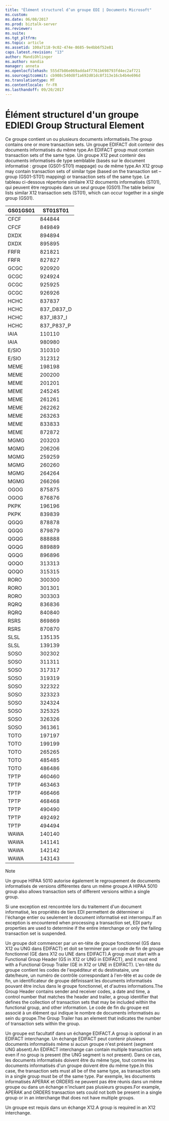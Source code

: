 ```yaml
---
title: "Élément structurel d’un groupe EDI | Documents Microsoft"
ms.custom: 
ms.date: 06/08/2017
ms.prod: biztalk-server
ms.reviewer: 
ms.suite: 
ms.tgt_pltfrm: 
ms.topic: article
ms.assetid: 100a7118-9c02-474e-8685-9e4bb6f52e81
caps.latest.revision: "13"
author: MandiOhlinger
ms.author: mandia
manager: anneta
ms.openlocfilehash: 555d7b86e069adda4f7761b698793fd4ec2af721
ms.sourcegitcommit: cb908c540d8f1a692d01dc8f313e16cb4b4e696d
ms.translationtype: MT
ms.contentlocale: fr-FR
ms.lasthandoff: 09/20/2017
---
```

# <a name="edi-group-structural-element"></a><span data-ttu-id="b7662-102">Élément structurel d'un groupe EDI</span><span class="sxs-lookup"><span data-stu-id="b7662-102">EDI Group Structural Element</span></span>
<span data-ttu-id="b7662-103">Ce groupe contient un ou plusieurs documents informatisés.</span><span class="sxs-lookup"><span data-stu-id="b7662-103">The group contains one or more transaction sets.</span></span> <span data-ttu-id="b7662-104">Un groupe EDIFACT doit contenir des documents informatisés du même type.</span><span class="sxs-lookup"><span data-stu-id="b7662-104">An EDIFACT group must contain transaction sets of the same type.</span></span> <span data-ttu-id="b7662-105">Un groupe X12 peut contenir des documents informatisés de type semblable (basés sur le document informatisé : groupe (GS01-ST01) mappage) ou de même type.</span><span class="sxs-lookup"><span data-stu-id="b7662-105">An X12 group may contain transaction sets of similar type (based on the transaction set – group (GS01-ST01) mapping) or transaction sets of the same type.</span></span> <span data-ttu-id="b7662-106">Le tableau ci-dessous répertorie similaire X12 documents informatisés (ST01), qui peuvent être regroupés dans un seul groupe (GS01).</span><span class="sxs-lookup"><span data-stu-id="b7662-106">The table below lists similar X12 transaction sets (ST01), which can occur together in a single group (GS01).</span></span>  
  
|<span data-ttu-id="b7662-107">GS01</span><span class="sxs-lookup"><span data-stu-id="b7662-107">GS01</span></span>|<span data-ttu-id="b7662-108">ST01</span><span class="sxs-lookup"><span data-stu-id="b7662-108">ST01</span></span>|  
|----------|----------|  
|<span data-ttu-id="b7662-109">CF</span><span class="sxs-lookup"><span data-stu-id="b7662-109">CF</span></span>|<span data-ttu-id="b7662-110">844</span><span class="sxs-lookup"><span data-stu-id="b7662-110">844</span></span>|  
|<span data-ttu-id="b7662-111">CF</span><span class="sxs-lookup"><span data-stu-id="b7662-111">CF</span></span>|<span data-ttu-id="b7662-112">849</span><span class="sxs-lookup"><span data-stu-id="b7662-112">849</span></span>|  
|<span data-ttu-id="b7662-113">DX</span><span class="sxs-lookup"><span data-stu-id="b7662-113">DX</span></span>|<span data-ttu-id="b7662-114">894</span><span class="sxs-lookup"><span data-stu-id="b7662-114">894</span></span>|  
|<span data-ttu-id="b7662-115">DX</span><span class="sxs-lookup"><span data-stu-id="b7662-115">DX</span></span>|<span data-ttu-id="b7662-116">895</span><span class="sxs-lookup"><span data-stu-id="b7662-116">895</span></span>|  
|<span data-ttu-id="b7662-117">FR</span><span class="sxs-lookup"><span data-stu-id="b7662-117">FR</span></span>|<span data-ttu-id="b7662-118">821</span><span class="sxs-lookup"><span data-stu-id="b7662-118">821</span></span>|  
|<span data-ttu-id="b7662-119">FR</span><span class="sxs-lookup"><span data-stu-id="b7662-119">FR</span></span>|<span data-ttu-id="b7662-120">827</span><span class="sxs-lookup"><span data-stu-id="b7662-120">827</span></span>|  
|<span data-ttu-id="b7662-121">GC</span><span class="sxs-lookup"><span data-stu-id="b7662-121">GC</span></span>|<span data-ttu-id="b7662-122">920</span><span class="sxs-lookup"><span data-stu-id="b7662-122">920</span></span>|  
|<span data-ttu-id="b7662-123">GC</span><span class="sxs-lookup"><span data-stu-id="b7662-123">GC</span></span>|<span data-ttu-id="b7662-124">924</span><span class="sxs-lookup"><span data-stu-id="b7662-124">924</span></span>|  
|<span data-ttu-id="b7662-125">GC</span><span class="sxs-lookup"><span data-stu-id="b7662-125">GC</span></span>|<span data-ttu-id="b7662-126">925</span><span class="sxs-lookup"><span data-stu-id="b7662-126">925</span></span>|  
|<span data-ttu-id="b7662-127">GC</span><span class="sxs-lookup"><span data-stu-id="b7662-127">GC</span></span>|<span data-ttu-id="b7662-128">926</span><span class="sxs-lookup"><span data-stu-id="b7662-128">926</span></span>|  
|<span data-ttu-id="b7662-129">HC</span><span class="sxs-lookup"><span data-stu-id="b7662-129">HC</span></span>|<span data-ttu-id="b7662-130">837</span><span class="sxs-lookup"><span data-stu-id="b7662-130">837</span></span>|  
|<span data-ttu-id="b7662-131">HC</span><span class="sxs-lookup"><span data-stu-id="b7662-131">HC</span></span>|<span data-ttu-id="b7662-132">837_D</span><span class="sxs-lookup"><span data-stu-id="b7662-132">837_D</span></span>|  
|<span data-ttu-id="b7662-133">HC</span><span class="sxs-lookup"><span data-stu-id="b7662-133">HC</span></span>|<span data-ttu-id="b7662-134">837_I</span><span class="sxs-lookup"><span data-stu-id="b7662-134">837_I</span></span>|  
|<span data-ttu-id="b7662-135">HC</span><span class="sxs-lookup"><span data-stu-id="b7662-135">HC</span></span>|<span data-ttu-id="b7662-136">837_P</span><span class="sxs-lookup"><span data-stu-id="b7662-136">837_P</span></span>|  
|<span data-ttu-id="b7662-137">IA</span><span class="sxs-lookup"><span data-stu-id="b7662-137">IA</span></span>|<span data-ttu-id="b7662-138">110</span><span class="sxs-lookup"><span data-stu-id="b7662-138">110</span></span>|  
|<span data-ttu-id="b7662-139">IA</span><span class="sxs-lookup"><span data-stu-id="b7662-139">IA</span></span>|<span data-ttu-id="b7662-140">980</span><span class="sxs-lookup"><span data-stu-id="b7662-140">980</span></span>|  
|<span data-ttu-id="b7662-141">E/S</span><span class="sxs-lookup"><span data-stu-id="b7662-141">IO</span></span>|<span data-ttu-id="b7662-142">310</span><span class="sxs-lookup"><span data-stu-id="b7662-142">310</span></span>|  
|<span data-ttu-id="b7662-143">E/S</span><span class="sxs-lookup"><span data-stu-id="b7662-143">IO</span></span>|<span data-ttu-id="b7662-144">312</span><span class="sxs-lookup"><span data-stu-id="b7662-144">312</span></span>|  
|<span data-ttu-id="b7662-145">ME</span><span class="sxs-lookup"><span data-stu-id="b7662-145">ME</span></span>|<span data-ttu-id="b7662-146">198</span><span class="sxs-lookup"><span data-stu-id="b7662-146">198</span></span>|  
|<span data-ttu-id="b7662-147">ME</span><span class="sxs-lookup"><span data-stu-id="b7662-147">ME</span></span>|<span data-ttu-id="b7662-148">200</span><span class="sxs-lookup"><span data-stu-id="b7662-148">200</span></span>|  
|<span data-ttu-id="b7662-149">ME</span><span class="sxs-lookup"><span data-stu-id="b7662-149">ME</span></span>|<span data-ttu-id="b7662-150">201</span><span class="sxs-lookup"><span data-stu-id="b7662-150">201</span></span>|  
|<span data-ttu-id="b7662-151">ME</span><span class="sxs-lookup"><span data-stu-id="b7662-151">ME</span></span>|<span data-ttu-id="b7662-152">245</span><span class="sxs-lookup"><span data-stu-id="b7662-152">245</span></span>|  
|<span data-ttu-id="b7662-153">ME</span><span class="sxs-lookup"><span data-stu-id="b7662-153">ME</span></span>|<span data-ttu-id="b7662-154">261</span><span class="sxs-lookup"><span data-stu-id="b7662-154">261</span></span>|  
|<span data-ttu-id="b7662-155">ME</span><span class="sxs-lookup"><span data-stu-id="b7662-155">ME</span></span>|<span data-ttu-id="b7662-156">262</span><span class="sxs-lookup"><span data-stu-id="b7662-156">262</span></span>|  
|<span data-ttu-id="b7662-157">ME</span><span class="sxs-lookup"><span data-stu-id="b7662-157">ME</span></span>|<span data-ttu-id="b7662-158">263</span><span class="sxs-lookup"><span data-stu-id="b7662-158">263</span></span>|  
|<span data-ttu-id="b7662-159">ME</span><span class="sxs-lookup"><span data-stu-id="b7662-159">ME</span></span>|<span data-ttu-id="b7662-160">833</span><span class="sxs-lookup"><span data-stu-id="b7662-160">833</span></span>|  
|<span data-ttu-id="b7662-161">ME</span><span class="sxs-lookup"><span data-stu-id="b7662-161">ME</span></span>|<span data-ttu-id="b7662-162">872</span><span class="sxs-lookup"><span data-stu-id="b7662-162">872</span></span>|  
|<span data-ttu-id="b7662-163">MG</span><span class="sxs-lookup"><span data-stu-id="b7662-163">MG</span></span>|<span data-ttu-id="b7662-164">203</span><span class="sxs-lookup"><span data-stu-id="b7662-164">203</span></span>|  
|<span data-ttu-id="b7662-165">MG</span><span class="sxs-lookup"><span data-stu-id="b7662-165">MG</span></span>|<span data-ttu-id="b7662-166">206</span><span class="sxs-lookup"><span data-stu-id="b7662-166">206</span></span>|  
|<span data-ttu-id="b7662-167">MG</span><span class="sxs-lookup"><span data-stu-id="b7662-167">MG</span></span>|<span data-ttu-id="b7662-168">259</span><span class="sxs-lookup"><span data-stu-id="b7662-168">259</span></span>|  
|<span data-ttu-id="b7662-169">MG</span><span class="sxs-lookup"><span data-stu-id="b7662-169">MG</span></span>|<span data-ttu-id="b7662-170">260</span><span class="sxs-lookup"><span data-stu-id="b7662-170">260</span></span>|  
|<span data-ttu-id="b7662-171">MG</span><span class="sxs-lookup"><span data-stu-id="b7662-171">MG</span></span>|<span data-ttu-id="b7662-172">264</span><span class="sxs-lookup"><span data-stu-id="b7662-172">264</span></span>|  
|<span data-ttu-id="b7662-173">MG</span><span class="sxs-lookup"><span data-stu-id="b7662-173">MG</span></span>|<span data-ttu-id="b7662-174">266</span><span class="sxs-lookup"><span data-stu-id="b7662-174">266</span></span>|  
|<span data-ttu-id="b7662-175">OG</span><span class="sxs-lookup"><span data-stu-id="b7662-175">OG</span></span>|<span data-ttu-id="b7662-176">875</span><span class="sxs-lookup"><span data-stu-id="b7662-176">875</span></span>|  
|<span data-ttu-id="b7662-177">OG</span><span class="sxs-lookup"><span data-stu-id="b7662-177">OG</span></span>|<span data-ttu-id="b7662-178">876</span><span class="sxs-lookup"><span data-stu-id="b7662-178">876</span></span>|  
|<span data-ttu-id="b7662-179">PK</span><span class="sxs-lookup"><span data-stu-id="b7662-179">PK</span></span>|<span data-ttu-id="b7662-180">196</span><span class="sxs-lookup"><span data-stu-id="b7662-180">196</span></span>|  
|<span data-ttu-id="b7662-181">PK</span><span class="sxs-lookup"><span data-stu-id="b7662-181">PK</span></span>|<span data-ttu-id="b7662-182">839</span><span class="sxs-lookup"><span data-stu-id="b7662-182">839</span></span>|  
|<span data-ttu-id="b7662-183">QG</span><span class="sxs-lookup"><span data-stu-id="b7662-183">QG</span></span>|<span data-ttu-id="b7662-184">878</span><span class="sxs-lookup"><span data-stu-id="b7662-184">878</span></span>|  
|<span data-ttu-id="b7662-185">QG</span><span class="sxs-lookup"><span data-stu-id="b7662-185">QG</span></span>|<span data-ttu-id="b7662-186">879</span><span class="sxs-lookup"><span data-stu-id="b7662-186">879</span></span>|  
|<span data-ttu-id="b7662-187">QG</span><span class="sxs-lookup"><span data-stu-id="b7662-187">QG</span></span>|<span data-ttu-id="b7662-188">888</span><span class="sxs-lookup"><span data-stu-id="b7662-188">888</span></span>|  
|<span data-ttu-id="b7662-189">QG</span><span class="sxs-lookup"><span data-stu-id="b7662-189">QG</span></span>|<span data-ttu-id="b7662-190">889</span><span class="sxs-lookup"><span data-stu-id="b7662-190">889</span></span>|  
|<span data-ttu-id="b7662-191">QG</span><span class="sxs-lookup"><span data-stu-id="b7662-191">QG</span></span>|<span data-ttu-id="b7662-192">896</span><span class="sxs-lookup"><span data-stu-id="b7662-192">896</span></span>|  
|<span data-ttu-id="b7662-193">QO</span><span class="sxs-lookup"><span data-stu-id="b7662-193">QO</span></span>|<span data-ttu-id="b7662-194">313</span><span class="sxs-lookup"><span data-stu-id="b7662-194">313</span></span>|  
|<span data-ttu-id="b7662-195">QO</span><span class="sxs-lookup"><span data-stu-id="b7662-195">QO</span></span>|<span data-ttu-id="b7662-196">315</span><span class="sxs-lookup"><span data-stu-id="b7662-196">315</span></span>|  
|<span data-ttu-id="b7662-197">RO</span><span class="sxs-lookup"><span data-stu-id="b7662-197">RO</span></span>|<span data-ttu-id="b7662-198">300</span><span class="sxs-lookup"><span data-stu-id="b7662-198">300</span></span>|  
|<span data-ttu-id="b7662-199">RO</span><span class="sxs-lookup"><span data-stu-id="b7662-199">RO</span></span>|<span data-ttu-id="b7662-200">301</span><span class="sxs-lookup"><span data-stu-id="b7662-200">301</span></span>|  
|<span data-ttu-id="b7662-201">RO</span><span class="sxs-lookup"><span data-stu-id="b7662-201">RO</span></span>|<span data-ttu-id="b7662-202">303</span><span class="sxs-lookup"><span data-stu-id="b7662-202">303</span></span>|  
|<span data-ttu-id="b7662-203">RQ</span><span class="sxs-lookup"><span data-stu-id="b7662-203">RQ</span></span>|<span data-ttu-id="b7662-204">836</span><span class="sxs-lookup"><span data-stu-id="b7662-204">836</span></span>|  
|<span data-ttu-id="b7662-205">RQ</span><span class="sxs-lookup"><span data-stu-id="b7662-205">RQ</span></span>|<span data-ttu-id="b7662-206">840</span><span class="sxs-lookup"><span data-stu-id="b7662-206">840</span></span>|  
|<span data-ttu-id="b7662-207">RS</span><span class="sxs-lookup"><span data-stu-id="b7662-207">RS</span></span>|<span data-ttu-id="b7662-208">869</span><span class="sxs-lookup"><span data-stu-id="b7662-208">869</span></span>|  
|<span data-ttu-id="b7662-209">RS</span><span class="sxs-lookup"><span data-stu-id="b7662-209">RS</span></span>|<span data-ttu-id="b7662-210">870</span><span class="sxs-lookup"><span data-stu-id="b7662-210">870</span></span>|  
|<span data-ttu-id="b7662-211">SL</span><span class="sxs-lookup"><span data-stu-id="b7662-211">SL</span></span>|<span data-ttu-id="b7662-212">135</span><span class="sxs-lookup"><span data-stu-id="b7662-212">135</span></span>|  
|<span data-ttu-id="b7662-213">SL</span><span class="sxs-lookup"><span data-stu-id="b7662-213">SL</span></span>|<span data-ttu-id="b7662-214">139</span><span class="sxs-lookup"><span data-stu-id="b7662-214">139</span></span>|  
|<span data-ttu-id="b7662-215">SO</span><span class="sxs-lookup"><span data-stu-id="b7662-215">SO</span></span>|<span data-ttu-id="b7662-216">302</span><span class="sxs-lookup"><span data-stu-id="b7662-216">302</span></span>|  
|<span data-ttu-id="b7662-217">SO</span><span class="sxs-lookup"><span data-stu-id="b7662-217">SO</span></span>|<span data-ttu-id="b7662-218">311</span><span class="sxs-lookup"><span data-stu-id="b7662-218">311</span></span>|  
|<span data-ttu-id="b7662-219">SO</span><span class="sxs-lookup"><span data-stu-id="b7662-219">SO</span></span>|<span data-ttu-id="b7662-220">317</span><span class="sxs-lookup"><span data-stu-id="b7662-220">317</span></span>|  
|<span data-ttu-id="b7662-221">SO</span><span class="sxs-lookup"><span data-stu-id="b7662-221">SO</span></span>|<span data-ttu-id="b7662-222">319</span><span class="sxs-lookup"><span data-stu-id="b7662-222">319</span></span>|  
|<span data-ttu-id="b7662-223">SO</span><span class="sxs-lookup"><span data-stu-id="b7662-223">SO</span></span>|<span data-ttu-id="b7662-224">322</span><span class="sxs-lookup"><span data-stu-id="b7662-224">322</span></span>|  
|<span data-ttu-id="b7662-225">SO</span><span class="sxs-lookup"><span data-stu-id="b7662-225">SO</span></span>|<span data-ttu-id="b7662-226">323</span><span class="sxs-lookup"><span data-stu-id="b7662-226">323</span></span>|  
|<span data-ttu-id="b7662-227">SO</span><span class="sxs-lookup"><span data-stu-id="b7662-227">SO</span></span>|<span data-ttu-id="b7662-228">324</span><span class="sxs-lookup"><span data-stu-id="b7662-228">324</span></span>|  
|<span data-ttu-id="b7662-229">SO</span><span class="sxs-lookup"><span data-stu-id="b7662-229">SO</span></span>|<span data-ttu-id="b7662-230">325</span><span class="sxs-lookup"><span data-stu-id="b7662-230">325</span></span>|  
|<span data-ttu-id="b7662-231">SO</span><span class="sxs-lookup"><span data-stu-id="b7662-231">SO</span></span>|<span data-ttu-id="b7662-232">326</span><span class="sxs-lookup"><span data-stu-id="b7662-232">326</span></span>|  
|<span data-ttu-id="b7662-233">SO</span><span class="sxs-lookup"><span data-stu-id="b7662-233">SO</span></span>|<span data-ttu-id="b7662-234">361</span><span class="sxs-lookup"><span data-stu-id="b7662-234">361</span></span>|  
|<span data-ttu-id="b7662-235">TO</span><span class="sxs-lookup"><span data-stu-id="b7662-235">TO</span></span>|<span data-ttu-id="b7662-236">197</span><span class="sxs-lookup"><span data-stu-id="b7662-236">197</span></span>|  
|<span data-ttu-id="b7662-237">TO</span><span class="sxs-lookup"><span data-stu-id="b7662-237">TO</span></span>|<span data-ttu-id="b7662-238">199</span><span class="sxs-lookup"><span data-stu-id="b7662-238">199</span></span>|  
|<span data-ttu-id="b7662-239">TO</span><span class="sxs-lookup"><span data-stu-id="b7662-239">TO</span></span>|<span data-ttu-id="b7662-240">265</span><span class="sxs-lookup"><span data-stu-id="b7662-240">265</span></span>|  
|<span data-ttu-id="b7662-241">TO</span><span class="sxs-lookup"><span data-stu-id="b7662-241">TO</span></span>|<span data-ttu-id="b7662-242">485</span><span class="sxs-lookup"><span data-stu-id="b7662-242">485</span></span>|  
|<span data-ttu-id="b7662-243">TO</span><span class="sxs-lookup"><span data-stu-id="b7662-243">TO</span></span>|<span data-ttu-id="b7662-244">486</span><span class="sxs-lookup"><span data-stu-id="b7662-244">486</span></span>|  
|<span data-ttu-id="b7662-245">TP</span><span class="sxs-lookup"><span data-stu-id="b7662-245">TP</span></span>|<span data-ttu-id="b7662-246">460</span><span class="sxs-lookup"><span data-stu-id="b7662-246">460</span></span>|  
|<span data-ttu-id="b7662-247">TP</span><span class="sxs-lookup"><span data-stu-id="b7662-247">TP</span></span>|<span data-ttu-id="b7662-248">463</span><span class="sxs-lookup"><span data-stu-id="b7662-248">463</span></span>|  
|<span data-ttu-id="b7662-249">TP</span><span class="sxs-lookup"><span data-stu-id="b7662-249">TP</span></span>|<span data-ttu-id="b7662-250">466</span><span class="sxs-lookup"><span data-stu-id="b7662-250">466</span></span>|  
|<span data-ttu-id="b7662-251">TP</span><span class="sxs-lookup"><span data-stu-id="b7662-251">TP</span></span>|<span data-ttu-id="b7662-252">468</span><span class="sxs-lookup"><span data-stu-id="b7662-252">468</span></span>|  
|<span data-ttu-id="b7662-253">TP</span><span class="sxs-lookup"><span data-stu-id="b7662-253">TP</span></span>|<span data-ttu-id="b7662-254">490</span><span class="sxs-lookup"><span data-stu-id="b7662-254">490</span></span>|  
|<span data-ttu-id="b7662-255">TP</span><span class="sxs-lookup"><span data-stu-id="b7662-255">TP</span></span>|<span data-ttu-id="b7662-256">492</span><span class="sxs-lookup"><span data-stu-id="b7662-256">492</span></span>|  
|<span data-ttu-id="b7662-257">TP</span><span class="sxs-lookup"><span data-stu-id="b7662-257">TP</span></span>|<span data-ttu-id="b7662-258">494</span><span class="sxs-lookup"><span data-stu-id="b7662-258">494</span></span>|  
|<span data-ttu-id="b7662-259">WA</span><span class="sxs-lookup"><span data-stu-id="b7662-259">WA</span></span>|<span data-ttu-id="b7662-260">140</span><span class="sxs-lookup"><span data-stu-id="b7662-260">140</span></span>|  
|<span data-ttu-id="b7662-261">WA</span><span class="sxs-lookup"><span data-stu-id="b7662-261">WA</span></span>|<span data-ttu-id="b7662-262">141</span><span class="sxs-lookup"><span data-stu-id="b7662-262">141</span></span>|  
|<span data-ttu-id="b7662-263">WA</span><span class="sxs-lookup"><span data-stu-id="b7662-263">WA</span></span>|<span data-ttu-id="b7662-264">142</span><span class="sxs-lookup"><span data-stu-id="b7662-264">142</span></span>|  
|<span data-ttu-id="b7662-265">WA</span><span class="sxs-lookup"><span data-stu-id="b7662-265">WA</span></span>|<span data-ttu-id="b7662-266">143</span><span class="sxs-lookup"><span data-stu-id="b7662-266">143</span></span>|  
  
> [!NOTE]
>  <span data-ttu-id="b7662-267">Un groupe HIPAA 5010 autorise également le regroupement de documents informatisés de versions différentes dans un même groupe.</span><span class="sxs-lookup"><span data-stu-id="b7662-267">A HIPAA 5010 group also allows transaction sets of different versions within a single group.</span></span>  
  
 <span data-ttu-id="b7662-268">Si une exception est rencontrée lors du traitement d'un document informatisé, les propriétés de tiers EDI permettent de déterminer si l'échange entier ou seulement le document informatisé est interrompu.</span><span class="sxs-lookup"><span data-stu-id="b7662-268">If an exception is encountered when processing a transaction set, EDI party properties are used to determine if the entire interchange or only the failing transaction set is suspended.</span></span>  
  
 <span data-ttu-id="b7662-269">Un groupe doit commencer par un en-tête de groupe fonctionnel (GS dans X12 ou UNG dans EDIFACT) et doit se terminer par un code de fin de groupe fonctionnel (GE dans X12 ou UNE dans EDIFACT).</span><span class="sxs-lookup"><span data-stu-id="b7662-269">A group must start with a Functional Group Header (GS in X12 or UNG in EDIFACT), and it must end with a Functional Group Trailer (GE in X12 or UNE in EDIFACT).</span></span> <span data-ttu-id="b7662-270">L'en-tête du groupe contient les codes de l'expéditeur et du destinataire, une date/heure, un numéro de contrôle correspondant à l'en-tête et au code de fin, un identificateur de groupe définissant les documents informatisés pouvant être inclus dans le groupe fonctionnel, et d'autres informations.</span><span class="sxs-lookup"><span data-stu-id="b7662-270">The Group Header contains sender and receiver codes, a date and time, a control number that matches the header and trailer, a group identifier that defines the collection of transaction sets that may be included within the functional group, and other information.</span></span> <span data-ttu-id="b7662-271">Le code de fin du groupe est associé à un élément qui indique le nombre de documents informatisés au sein du groupe.</span><span class="sxs-lookup"><span data-stu-id="b7662-271">The Group Trailer has an element that indicates the number of transaction sets within the group.</span></span>  
  
 <span data-ttu-id="b7662-272">Un groupe est facultatif dans un échange EDIFACT.</span><span class="sxs-lookup"><span data-stu-id="b7662-272">A group is optional in an EDIFACT interchange.</span></span> <span data-ttu-id="b7662-273">Un échange EDIFACT peut contenir plusieurs documents informatisés même si aucun groupe n'est présent (segment UNG absent).</span><span class="sxs-lookup"><span data-stu-id="b7662-273">An EDIFACT interchange can contain multiple transaction sets even if no group is present (the UNG segment is not present).</span></span> <span data-ttu-id="b7662-274">Dans ce cas, les documents informatisés doivent être du même type, tout comme les documents informatisés d'un groupe doivent être du même type.</span><span class="sxs-lookup"><span data-stu-id="b7662-274">In this case, the transaction sets must all be of the same type, as transaction sets in a single group must be of the same type.</span></span> <span data-ttu-id="b7662-275">Par exemple, les documents informatisés APERAK et ORDERS ne peuvent pas être réunis dans un même groupe ou dans un échange n'incluant pas plusieurs groupes.</span><span class="sxs-lookup"><span data-stu-id="b7662-275">For example, APERAK and ORDERS transaction sets could not both be present in a single group or in an interchange that does not have multiple groups.</span></span>  
  
 <span data-ttu-id="b7662-276">Un groupe est requis dans un échange X12.</span><span class="sxs-lookup"><span data-stu-id="b7662-276">A group is required in an X12 interchange.</span></span>